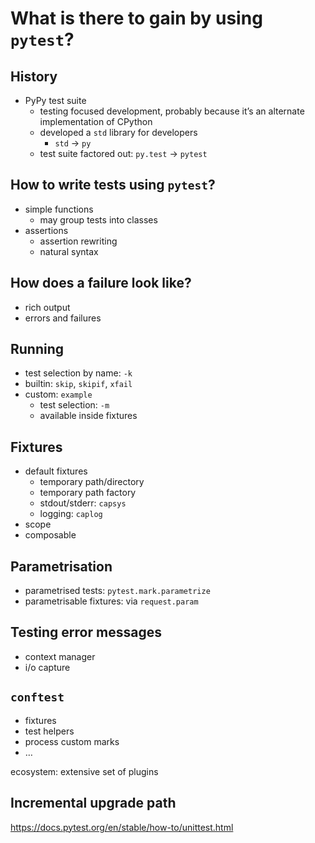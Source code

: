 # What is there to gain by using `pytest`?

## History

-   PyPy test suite
    -   testing focused development, probably because it&rsquo;s an alternate
        implementation of CPython
    -   developed a `std` library for developers
        -   `std` -> `py`
    -   test suite factored out: `py.test` -> `pytest`


## How to write tests using `pytest`?

-   simple functions
    -   may group tests into classes
-   assertions
    -   assertion rewriting
    -   natural syntax


## How does a failure look like?

-   rich output
-   errors and failures


## Running

-   test selection by name: `-k`
-   builtin: `skip`, `skipif`, `xfail`
-   custom: `example`
    -   test selection: `-m`
    -   available inside fixtures


## Fixtures

-   default fixtures
    -   temporary path/directory
    -   temporary path factory
    -   stdout/stderr: `capsys`
    -   logging: `caplog`
-   scope
-   composable


## Parametrisation

-   parametrised tests: `pytest.mark.parametrize`
-   parametrisable fixtures: via `request.param`


## Testing error messages

-   context manager
-   i/o capture


## `conftest`

-   fixtures
-   test helpers
-   process custom marks
-   &#x2026;

ecosystem: extensive set of plugins


## Incremental upgrade path

<https://docs.pytest.org/en/stable/how-to/unittest.html>

